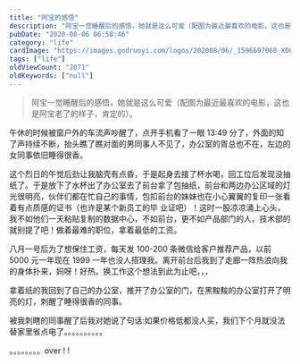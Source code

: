 ```yaml
---
title: "阿宝的感悟"
description: "阿宝一觉睡醒后的感悟，她就是这么可爱（配图为最近最喜欢的电影，这也是阿宝老了的样子，肯定的）。"
pubDate: "2020-08-06 06:58:46"
category: "life"
cardImage: "https://images.godruoyi.com/logos/202008/06/_1596697060_XDCk3rqeat.jpeg"
tags: ["life"]
oldViewCount: "2071"
oldKeywords: ["null"]
---
```


> 阿宝一觉睡醒后的感悟，她就是这么可爱（配图为最近最喜欢的电影，这也是阿宝老了的样子，肯定的）。

午休的时候被窗户外的车流声吵醒了，点开手机看了一眼 13:49 分了，外面的知了声持续不断，抬头瞧了瞧对面的男同事人不见了，办公室的胥总也不在，左边的女同事依旧睡得很香。

这个烈日的午觉后劲让我脑壳有点昏，于是起身去接了杯水喝，回工位后发现没抽纸了。于是放下了水杯出了办公室去了前台拿了包抽纸，前台和两边办公区域的灯光很明亮，伙伴们都在忙自己的事情，包扣前台的妹妹也在小心翼翼的复印一张看着有点质感的证书（也许是某个新员工的毕
业证吧）！这时一股凉凉涌上心头，我不如他们一天粘贴复制的数据中心，不如前台，更不如产品部门的人，技术部的就别提了吧！做着最难的职位，拿着最低的工资。

八月一号后为了想保住工资，每天发 100-200 条微信给客户推荐产品，以前5000 元一年现在 1999 一年也没人搭理我。离开前台后我到了走廊一阵热浪向我的身体扑来，妈呀！好热。换工作这个想法到此为止吧，，，

拿着纸的我回到了自己的办公室，推开了办公室的门，在黑黢黢的办公室打开了明亮的灯，刺醒了睡得很香的同事。

被我刺瞎的同事醒了后我对她说了句话:如果价格低都没人买，我们下个月就没法替家里省点电了。。。。。。。。。。

。。。。。。。。over ! !
